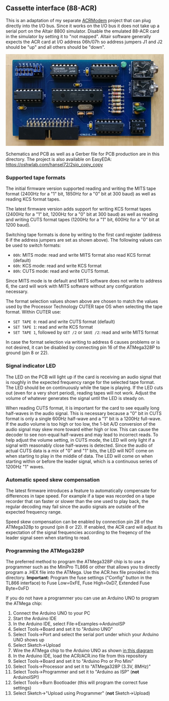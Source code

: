 ## Cassette interface (88-ACR)

This is an adaptation of my separate [ACRModem](https://github.com/dhansel/ACRModem) 
project that can plug directly into the I/O bus. Since it works on the I/O bus it
does not take up a serial port on the Altair 8800 simulator. Disable the emulated
88-ACR card in the simulator by setting it to "not mapped". Altair software generally
expects the ACR card at I/O address 06h/07h so address jumpers J1 and J2 should be "up"
and all others should be "down".

![Cassette interface](cassette.jpg)

Schematics and PCB as well as a Gerber file for PCB production are in this directory. 
The project is also available on EasyEDA: https://oshwlab.com/hansel72/2sio_copy_copy

### Supported tape formats

The initial firmware version supported reading and writing the MITS tape format
(2400Hz for a "1" bit, 1850Hz for a "0" bit at 300 baud) as well as reading KCS format tapes.

The latest firmware version adds support for writing KCS format tapes (2400Hz for a "1"
bit, 1200Hz for a "0" bit at 300 baud) as well as reading and writing CUTS format tapes (1200Hz for
a "1" bit, 600Hz for a "0" bit at 1200 baud).

Switching tape formats is done by writing to the first card register (address 6 if the
address jumpers are set as shown above). The following values can be used to switch formats:
  - `00h`: MITS mode: read and write MITS format also read KCS format (default)
  - `60h`: KCS mode: read and write KCS format
  - `80h`: CUTS mode: read and write CUTS format.

Since MITS mode is te default and MITS software does not write to address 6, the card
will work with MITS software without any configuration necessary.

The format selection values shown above are chosen to match the values used by the 
Processor Technology CUTER tape OS when selecting the tape format. Within CUTER use:
  - `SET TAPE 0`: read and write CUTS format (default)
  - `SET TAPE 1`: read and write KCS format
  - `SET TAPE 1`, followed by `GET /2` or `SAVE /2`: read and write MITS format

In case the format selection via writing to address 6 causes problems or is not desired,
it can be disabled by connecting pin 16 of the ATMega328P to ground (pin 8 or 22).

### Signal indicator LED

The LED on the PCB will light up if the card is receiving an audio signal that is roughly
in the expected frequency range for the selected tape format. The LED should be on continuously
while the tape is playing. If the LED cuts out (even for a very short period), reading 
tapes will not work. Adjust the volume of whatever generates the signal until the LED is steady on.

When reading CUTS format, it is important for the card to see equally long half-waves in the audio
signal. This is necessary because a "0" bit in CUTS format is only a single 600Hz half-wave and a "1"
bit is a 1200Hz full-wave. If the audio volume is too high or too low, the 1-bit A/D conversion of the
audio signal may skew more toward either high or low. This can cause the decoder to see non-equal 
half-waves and may lead to incorrect reads. To help adjust the volume setting, in CUTS mode, the
LED will only light if a signal with reasonably close half-waves is detected. Since the audio
of actual CUTS data is a mix of "0" and "1" bits, the LED will NOT come on when starting to play
in the middle of data. The LED will come on when starting within or before the leader signal, 
which is a continuous series of 1200Hz "1" waves.

### Automatic speed skew compensation

The latest firmware introduces a feature to automatically compensate for differences in
tape speed. For example if a tape was recorded on a tape recorder that ran faster or slower
than the one used to play back, the regular decoding may fail since the audio signals are
outside of the expected frequency range.

Speed skew compensation can be enabled by connection pin 28 of the ATMega328p to ground (pin 8 or 22).
If enabled, the ACR card will adjust its expectation of the signal frequencies according to the freqency
of the leader signal seen when starting to read.

### Programming the ATMega328P

The preferred method to program the ATMega328P chip is to use a
programmer such as the MiniPro TL866 or other that allows you to
directly program a .HEX file into the ATMega. Use the ACR.hex file
provided in this directory. **Important:** Program the fuse settings
("Config" button in the TL866 interface) to
Fuse Low=0xFE, Fuse High=0xD7, Extended Fuse Byte=0xFD

If you do not have a programmer you can use an Arduino UNO to program
the ATMega chip:
1) Connect the Arduino UNO to your PC
2) Start the Arduino IDE
3) In the Arduino IDE, select File->Examples->ArduinoISP
4) Select Tools->Board and set it to "Arduino UNO"
5) Select Tools->Port and select the serial port under which your Arduino UNO shows up
6) Select Sketch->Upload
7) Wire the ATMega chip to the Arduino UNO as shown [in this diagram](doc/BreadboardAVR.png)
8) In the Arduino IDE, load the ACR/ACR.ino file from this repository
9) Select Tools->Board and set it to "Arduino Pro or Pro Mini"
10) Select Tools->Processor and set it to "ATMega328P (3.3V, 8MHz)"
11) Select Tools->Programmer and set it to "Arduino as ISP" (**not** ArduinoISP!)
12) Select Tools->Burn Bootloader (this will program the correct fuse settings)
13) Select Sketch->"Upload using Programmer" (**not** Sketch->Upload)
